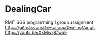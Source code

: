# DealingCar
RMIT SGS programming 1 group assignment
https://github.com/Devtorious/DealingCar.git
https://youtu.be/XKMwkjlZwaE
